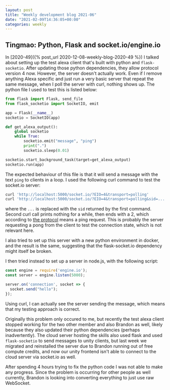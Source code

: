 ```yaml
---
layout: post
title: "Weekly development blog 2021-06"
date: "2021-02-09T14:36:05+00:00"
categories: weekly
---
```


## Tingmao: Python, Flask and socket.io/engine.io

In [2020-49]({% post_url 2020-12-08-weekly-blog-2020-49 %}) I talked about setting up the test alexa client that's built with python and `flask-socketio`. After updating those python dependencies, they allow protocol version 4 now. However, the server doesn't actually work. Even if I remove anything Alexa specific and just run a very basic server that repeat the same message, when I poll the server with curl, nothing shows up. The python file I used to test this is listed below:

```python
from flask import Flask, send_file
from flask_socketio import SocketIO, emit

app = Flask(__name__)
socketio = SocketIO(app)

def get_alexa_output():
    global socketio
    while True:
        socketio.emit("message", "ping")
        print(".")
        socketio.sleep(0.01)

socketio.start_background_task(target=get_alexa_output)
socketio.run(app)
```

The expected behaviour of this file is that it will send a message with the text `ping` to clients in a loop. I used the following curl command to test the socket.io server:

```bash
curl 'http://localhost:5000/socket.io/?EIO=4&transport=polling'
curl 'http://localhost:5000/socket.io/?EIO=4&transport=polling&sid=...'
```

where the `...` is replaced with the `sid` returned by the first command. Second curl call prints nothing for a while, then ends with a 2, which according to [the protocol](https://github.com/socketio/engine.io-protocol) means a ping request. This is probably the server requesting a pong from the client to test the connection state, which is not relevant here.

I also tried to set up this server with a new python environment in docker, and the result is the same, suggesting that the flask-socket.io dependency might itself be broken.

I then tried instead to set up a server in node.js, with the following script:

```javascript
const engine = require('engine.io');
const server = engine.listen(5000);

server.on('connection', socket => {
  socket.send("hello");
});
```

Using curl, I can actually see the server sending the message, which means that my testing approach is correct.

Originally this problem only occured to me, but recently the test alexa client stopped working for the two other member and also Brandon as well, likely because they also updated their python dependencies (perhaps inadvertently). The cloud server hosting the skills also used flask and used `flask-socketio` to send messages to unity clients, but last week we migrated and reinstalled the server due to Brandon running out of free compute credits, and now our unity frontend isn't able to connect to the cloud server via socket.io as well.

After spending 4 hours trying to fix the python code I was not able to make any progress. Since the problem is occurring for other people as well currently, Brandon is looking into converting everything to just use raw WebSocket.
